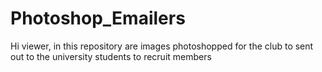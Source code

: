 ﻿# Photoshop_Emailers
Hi viewer, in this repository are images photoshopped for the club to sent out to the university students to recruit members
